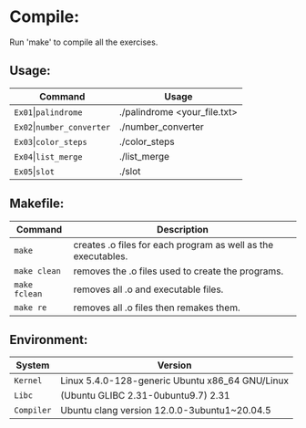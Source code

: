 # Compile:
Run 'make' to compile all the exercises.

## Usage:

| Command | Usage |
| --- | --- |
| `Ex01`\|`palindrome` | ./palindrome <your_file.txt> |
| `Ex02`\|`number_converter` | ./number_converter |
| `Ex03`\|`color_steps` | ./color_steps |
| `Ex04`\|`list_merge` | ./list_merge |
| `Ex05`\|`slot` | ./slot |

## Makefile:

| Command | Description |
| --- | --- |
| `make` | creates .o files for each program as well as the executables. |
| `make clean` | removes the .o files used to create the programs. |
| `make fclean` | removes all .o and executable files. |
| `make re` | removes all .o files then remakes them. |

## Environment:

| System | Version |
| --- | --- |
| `Kernel` | Linux 5.4.0-128-generic Ubuntu x86_64 GNU/Linux |
| `Libc` | (Ubuntu GLIBC 2.31-0ubuntu9.7) 2.31 |
| `Compiler` | Ubuntu clang version 12.0.0-3ubuntu1~20.04.5 |
